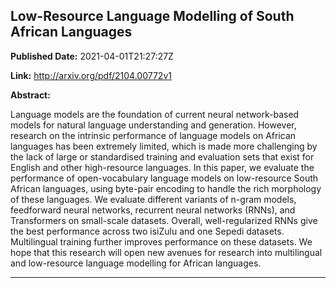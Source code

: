 ## Low-Resource Language Modelling of South African Languages

**Published Date:** 2021-04-01T21:27:27Z

**Link:** http://arxiv.org/pdf/2104.00772v1

**Abstract:**

  Language models are the foundation of current neural network-based models for
natural language understanding and generation. However, research on the
intrinsic performance of language models on African languages has been
extremely limited, which is made more challenging by the lack of large or
standardised training and evaluation sets that exist for English and other
high-resource languages. In this paper, we evaluate the performance of
open-vocabulary language models on low-resource South African languages, using
byte-pair encoding to handle the rich morphology of these languages. We
evaluate different variants of n-gram models, feedforward neural networks,
recurrent neural networks (RNNs), and Transformers on small-scale datasets.
Overall, well-regularized RNNs give the best performance across two isiZulu and
one Sepedi datasets. Multilingual training further improves performance on
these datasets. We hope that this research will open new avenues for research
into multilingual and low-resource language modelling for African languages.


---

